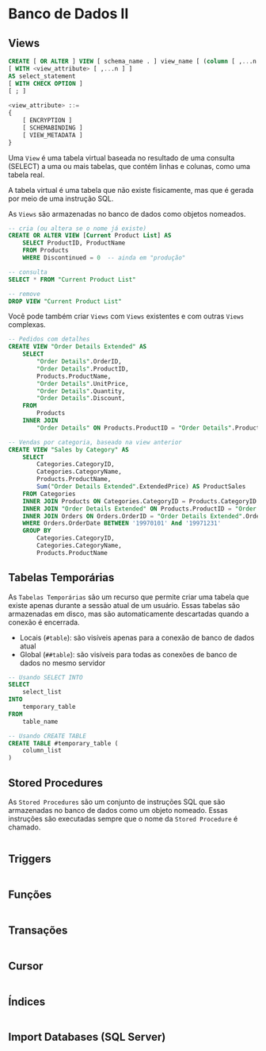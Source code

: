 # Banco de Dados II

## Views

```sql
CREATE [ OR ALTER ] VIEW [ schema_name . ] view_name [ (column [ ,...n ] ) ]
[ WITH <view_attribute> [ ,...n ] ]
AS select_statement
[ WITH CHECK OPTION ]
[ ; ]  
  
<view_attribute> ::=
{  
    [ ENCRYPTION ]  
    [ SCHEMABINDING ]  
    [ VIEW_METADATA ]
}
```

Uma `View` é uma tabela virtual baseada no resultado de uma consulta (SELECT) a uma ou mais tabelas, que contém linhas e colunas, como uma tabela real.

A tabela virtual é uma tabela que não existe fisicamente, mas que é gerada por meio de uma instrução SQL.

As `Views` são armazenadas no banco de dados como objetos nomeados.

```sql
-- cria (ou altera se o nome já existe)
CREATE OR ALTER VIEW [Current Product List] AS
    SELECT ProductID, ProductName
    FROM Products
    WHERE Discontinued = 0  -- ainda em "produção"

-- consulta
SELECT * FROM "Current Product List"

-- remove
DROP VIEW "Current Product List"
```

Você pode também criar `Views` com `Views` existentes e com outras `Views` complexas.

```sql
-- Pedidos com detalhes
CREATE VIEW "Order Details Extended" AS
    SELECT 
        "Order Details".OrderID, 
        "Order Details".ProductID, 
        Products.ProductName, 
        "Order Details".UnitPrice, 
        "Order Details".Quantity, 
        "Order Details".Discount, 
    FROM 
        Products 
    INNER JOIN 
        "Order Details" ON Products.ProductID = "Order Details".ProductID

-- Vendas por categoria, baseado na view anterior
CREATE VIEW "Sales by Category" AS
    SELECT 
        Categories.CategoryID, 
        Categories.CategoryName, 
        Products.ProductName, 
        Sum("Order Details Extended".ExtendedPrice) AS ProductSales
    FROM Categories 
    INNER JOIN Products ON Categories.CategoryID = Products.CategoryID
    INNER JOIN "Order Details Extended" ON Products.ProductID = "Order Details Extended".ProductID
    INNER JOIN Orders ON Orders.OrderID = "Order Details Extended".OrderID
    WHERE Orders.OrderDate BETWEEN '19970101' And '19971231'
    GROUP BY 
        Categories.CategoryID, 
        Categories.CategoryName, 
        Products.ProductName
```

## Tabelas Temporárias

As `Tabelas Temporárias` são um recurso que permite criar uma tabela que existe apenas durante a sessão atual de um usuário. Essas tabelas são armazenadas em disco, mas são automaticamente descartadas quando a conexão é encerrada.

* Locais (`#table`): são visíveis apenas para a conexão de banco de dados atual
* Global (`##table`): são visíveis para todas as conexões de banco de dados no mesmo servidor

```sql
-- Usando SELECT INTO
SELECT 
    select_list
INTO 
    temporary_table
FROM 
    table_name

-- Usando CREATE TABLE
CREATE TABLE #temporary_table (
    column_list
)
```

## Stored Procedures

As `Stored Procedures` são um conjunto de instruções SQL que são armazenadas no banco de dados como um objeto nomeado. Essas instruções são executadas sempre que o nome da `Stored Procedure` é chamado.

```sql
```

## Triggers

```sql
```

## Funções

```sql
```

## Transações

```sql
```

## Cursor

```sql
```

## Índices

```sql
```

## Import Databases (SQL Server)

```sql
```
